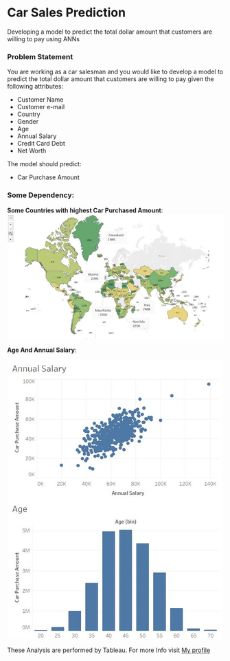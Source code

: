 # Car Sales Prediction
Developing a model to predict the total dollar amount that customers are willing to pay  using ANNs
### Problem Statement
You are working as a car salesman and you would like to develop a model to predict the total dollar amount that customers are willing to pay given the following attributes: 
- Customer Name
- Customer e-mail
- Country
- Gender
- Age
- Annual Salary 
- Credit Card Debt 
- Net Worth 

The model should predict: 
- Car Purchase Amount 
### Some Dependency:
**Some Countries with highest Car Purchased Amount**:
![image.png](https://github.com/ultimategarg/CAR-SALES-PREDICTION-Using-ANNs/blob/master/image.JPG)

**Age And Annual Salary**:

![image.png](https://github.com/ultimategarg/CAR-SALES-PREDICTION-Using-ANNs/blob/master/Dependency_on%20Age%20%26%20Salary.JPG)

These Analysis are performed by Tableau. For more Info visit [My profile](https://public.tableau.com/profile/ultimategarg/)
